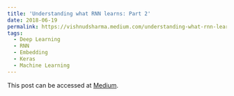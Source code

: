 ```yaml
---
title: 'Understanding what RNN learns: Part 2'
date: 2018-06-19
permalink: https://vishnudsharma.medium.com/understanding-what-rnn-learns-part-2-50e5e7706c28
tags:
  - Deep Learning
  - RNN
  - Embedding
  - Keras
  - Machine Learning
---
```


This post can be accessed at [Medium](https://vishnudsharma.medium.com/understanding-what-rnn-learns-part-2-50e5e7706c28).

